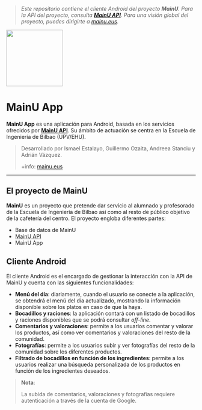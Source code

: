 ﻿>*Este repositorio contiene  el cliente Android del proyecto **MainU**. Para la API del proyecto, consulta [**MainU API**](https://github.com/Gozaita/MainuAPI). Para una visión global del proyecto, puedes dirigirte a [mainu.eus](http://mainu.eus).*

<img src=https://i.imgur.com/Wc9VOaZ.png?1 width=150px/>

MainU App
===================

**MainU App** es una aplicación para Android, basada en los servicios ofrecidos por [**MainU API**](https://github.com/Gozaita/MainuAPI). Su ámbito de actuación se centra en la Escuela de Ingeniería de Bilbao (UPV/EHU).

> Desarrollado por Ismael Estalayo, Guillermo Ozaita, Andreea Stanciu y Adrián Vázquez.
> 
> +info: [mainu.eus](http://mainu.eus)

----------

El proyecto de MainU
-------------

**MainU** es un proyecto que pretende dar servicio al alumnado y profesorado de la Escuela de Ingeniería de Bilbao así como al resto de público objetivo de la cafetería del centro. El proyecto engloba diferentes partes:
- Base de datos de MainU
- [MainU API](https://github.com/Gozaita/MainuAPI)
- MainU App

Cliente Android
-------------
El cliente Android es el encargado de gestionar la interacción con la API de MainU y cuenta con las siguientes funcionalidades:
- **Menú del día**: diariamente, cuando el usuario se conecte a la aplicación, se obtendrá el menú del día actualizado, mostrando la información disponible sobre los platos en caso de que la haya.
- **Bocadillos y raciones**: la aplicación contará con un listado de bocadillos y raciones disponibles que se podrá consultar *off-line*.
- **Comentarios y valoraciones**: permite a los usuarios comentar y valorar los productos, así como ver comentarios y valoraciones del resto de la comunidad.
- **Fotografías**: permite a los usuarios subir y ver fotografías del resto de la comunidad sobre los diferentes productos.
- **Filtrado de bocadillos en función de los ingredientes**: permite a los usuarios realizar una búsqueda personalizada de los productos en función de los ingredientes deseados.

> **Nota**: 
>
> La subida de comentarios, valoraciones y fotografías requiere autenticación a través de la cuenta de Google.
